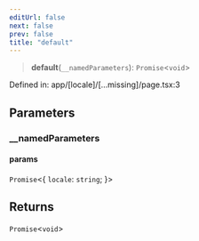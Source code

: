 ```yaml
---
editUrl: false
next: false
prev: false
title: "default"
---
```


> **default**(`__namedParameters`): `Promise`\<`void`\>

Defined in: app/\[locale\]/\[...missing\]/page.tsx:3

## Parameters

### \_\_namedParameters

#### params

`Promise`\<\{ `locale`: `string`; \}\>

## Returns

`Promise`\<`void`\>
